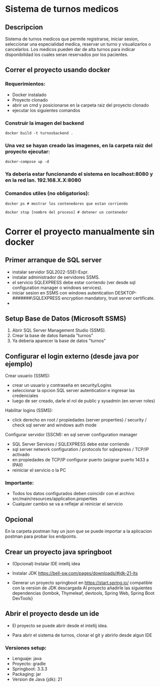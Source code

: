 # Sistema de turnos medicos

## Descripcion

Sistema de turnos medicos que permite registrarse, iniciar sesion, seleccionar una especialidad medica, reservar un turno y visualizarlos o cancelarlos. Los medicos pueden dar de alta turnos para indicar disponibilidad los cuales seran reservados por los pacientes.

## Correr el proyecto usando docker

### Requerimientos:
   - Docker instalado
   - Proyecto clonado
   - abrir un cmd y posicionarse en la carpeta raiz del proyecto clonado
   - ejecutar los siguientes comandos

### Construir la imagen del backend

`docker build -t turnosbackend .`

### Una vez se hayan creado las imagenes, en la carpeta raiz del proyecto ejecutar:
  
`docker-compose up -d`

### Ya deberia estar funcionando el sistema en localhost:8080 y en la red lan. 192.168.X.X:8080

### Comandos utiles (no obligatorios): 

`docker ps # mostrar los contenedores que estan corriendo`

`docker stop [nombre del proceso] # detener un contenedor`

# Correr el proyecto manualmente sin docker

## Primer arranque de SQL server

- instalar servidor SQL2022-SSEI-Expr.
- instalar administrador de servidores SSMS.
- el servicio SQLEXPRESS debe estar corriendo (ver desde sql configuration manager o windows services).
- iniciar sesion en SSMS con windows autentication DESKTOP-#######\SQLEXPRESS encryption mandatory, trust server certificate.
- 
## Setup Base de Datos (Microsoft SSMS)

1. Abrir SQL Server Management Studio (SSMS).
2. Crear la base de datos llamada "turnos"
3. Ya deberia aparecer la base de datos "turnos"

## Configurar el login externo (desde java por ejemplo)

Crear usuario (SSMS):
- crear un usuario y contraseña en security/Logins
- seleccionar la opcion SQL server autentication e ingresar las credenciales
- luego de ser creado, darle el rol de public y sysadmin (en server roles)

Habilitar logins (SSMS):
- click derecho en root / propiedades (server properties) / security / check sql server and windows auth mode

Configurar servidor (SSCM):
en sql server configuration manager
-  SQL Server Services /  SQLEXPRESS debe estar corriendo
-  sql server network configuration / protocols for sqlexpress / TCP/IP activado
-  en propiedades de TCP/IP configurar puerto (asignar puerto 1433 a IPAII)
-  reiniciar el servicio o la PC

### Importante: 

- Todos los datos configurados deben coincidir con el archivo src/main/resources/application.properties
- Cualquier cambio se va a reflejar al reiniciar el servicio

## Opcional
En la carpeta postman hay un json que se puede importar a la aplicacion postman para probar los endpoints.

## Crear un proyecto java springboot

- (Opcional) Instalar IDE intellij idea

- Instalar JDK https://bell-sw.com/pages/downloads/#jdk-21-lts

- Generar un proyecto springboot en https://start.spring.io/ compatible con la version de JDK descargada
Al proyecto añadirle las siguientes dependencias
{lombok, Thymeleaf, devtools, Spring Web, Spring Boot DevTools}

## Abrir el proyecto desde un ide

- El proyecto se puede abrir desde el intellij idea.

- Para abrir el sistema de turnos, clonar el git y abrirlo desde algun IDE



### Versiones setup:

- Lenguaje: java
- Proyecto: gradle
- Springboot: 3.3.3
- Packaging: jar
- Version de Java (jdk): 21

